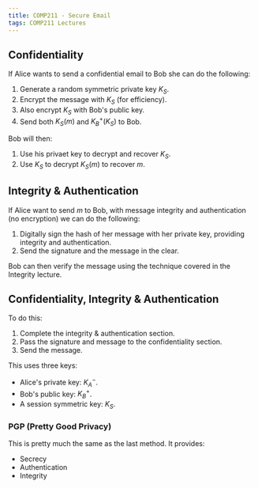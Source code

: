 ```yaml
---
title: COMP211 - Secure Email
tags: COMP211 Lectures
---
```

## Confidentiality
If Alice wants to send a confidential email to Bob she can do the following:

1. Generate a random symmetric private key $K_S$.
1. Encrypt the message with $K_S$ (for efficiency).
1. Also encrypt $K_S$ with Bob's public key.
1. Send both $K_S(m)$ and $K^+_B(K_S)$ to Bob.

Bob will then:

1. Use his privaet key to decrypt and recover $K_S$.
1. Use $K_S$ to decrypt $K_S(m)$ to recover $m$.

## Integrity & Authentication
If Alice want to send $m$ to Bob, with message integrity and authentication (no encryption) we can do the following:

1. Digitally sign the hash of her message with her private key, providing integrity and authentication.
1. Send the signature and the message in the clear.

Bob can then verify the message using the technique covered in the Integrity lecture.

## Confidentiality, Integrity & Authentication
To do this:

1. Complete the integrity & authentication section.
1. Pass the signature and message to the confidentiality section.
1. Send the message.

This uses three keys:

* Alice's private key: $K^-_A$.
* Bob's public key: $K^+_B$.
* A session symmetric key: $K_S$.

### PGP (Pretty Good Privacy)
This is pretty much the same as the last method. It provides:

* Secrecy
* Authentication
* Integrity